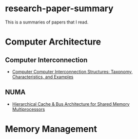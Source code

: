 # research-paper-summary
This is a summaries of papers that I read.

# Computer Architecture

## Computer Interconnection
- [Computer Computer Interconnection Structures: Taxonomy, Characteristics, and Examples]()

## NUMA
- [Hierarchical Cache & Bus Architecture for Shared Memory Multiprocessors](./Computer%20Architecture/NUMA/Hierarchical%20Cache%20%26%20Bus%20Architecture%20for%20Shared%20Memory%20Multiprocessors/summary.md)

# Memory Management
